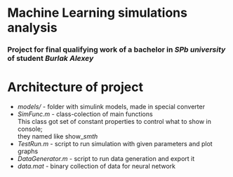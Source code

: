 # Machine Learning simulations analysis
### Project for final qualifying work of a bachelor in *SPb university* of student *Burlak Alexey*
# Architecture of project

- *models/* - folder with simulink models, made in special converter
- *SimFunc.m* - class-colection of main functions 
    <br />This class got set of constant properties to control what to show in console; 
    <br />they named like show_*smth*
- *TestRun.m* - script to run simulation with given parameters and plot graphs
- *DataGenerator.m* - script to run data generation and export it
- *data.mat* - binary collection of data for neural network

